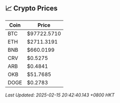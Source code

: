 ## 📈 Crypto Prices

| Coin | Price |
| ---- | ----- |
| BTC | $97722.5710 |
| ETH | $2711.3191 |
| BNB | $660.0199 |
| CRV | $0.5275 |
| ARB | $0.4841 |
| OKB | $51.7685 |
| DOGE | $0.2783 |

_Last Updated: 2025-02-15 20:42:40.143 +0800 HKT_